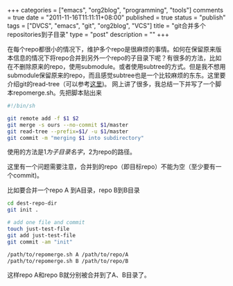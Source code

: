 +++
categories = ["emacs", "org2blog", "programming", "tools"]
comments = true
date = "2011-11-16T11:11:11+08:00"
published = true
status = "publish"
tags = ["DVCS", "emacs", "git", "org2blog", "VCS"]
title = "git合并多个repositories到子目录"
type = "post"
description = ""
+++


在每个repo都很小的情况下，维护多个repo是很麻烦的事情。如何在保留原来版本信息的情况下将repo合并到另外一个repo的子目录下呢？有很多的方法，比如在不删除原来的repo，使用submodule。或者使用subtree的方式。但是我不想用submodule保留原来的repo，而且感觉subtree也是一个比较麻烦的东东。这里要介绍git的read-tree（可以参考[这里](http://blog.ossxp.com/2010/10/2041/))。   网上讲了很多，我总结一下并写了一个脚本repomerge.sh。先把脚本贴出来 

```sh
#!/bin/sh

git remote add -f $1 $2
git merge -s ours --no-commit $1/master
git read-tree --prefix=$1/ -u $1/master
git commit -m "merging $1 into subdirectory"
```
      
使用的方法是$1为子目录名字，$2为repo的路径。

这里有一个问题需要注意，合并到的repo（即目标repo）不能为空（至少要有一个commit)。

比如要合并一个repo A 到A目录，repo B到B目录 

```sh
cd dest-repo-dir
git init .

# add one file and commit
touch just-test-file
git add just-test-file
git commit -am "init"

/path/to/repomerge.sh A /path/to/repo/A
/path/to/repomerge.sh B /path/to/repo/B
```
      
这样repo A和repo B就分别被合并到了A、B目录了。 
<!--more-->